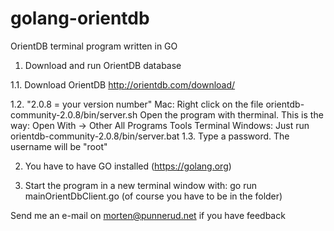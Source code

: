 # golang-orientdb
OrientDB terminal program written in GO
1. Download and run OrientDB database
  
1.1. Download OrientDB http://orientdb.com/download/
  
1.2.   "2.0.8 = your version number"
        Mac:  Right click on the file orientdb-community-2.0.8/bin/server.sh
              Open the program with therminal. This is the way:
              Open With -> Other
              All Programs
              Tools
              Terminal
        Windows: Just run orientdb-community-2.0.8/bin/server.bat
  1.3. Type a password. The username will be "root"

2. You have to have GO installed (https://golang.org)

3. Start the program in a new terminal window with:
    go run mainOrientDbClient.go
    (of course you have to be in the folder)

Send me an e-mail on morten@punnerud.net if you have feedback
